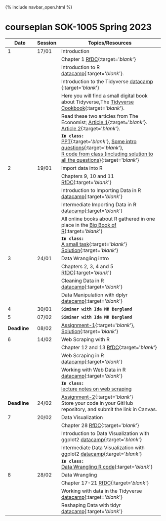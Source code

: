 {% include navbar_open.html %}

# courseplan SOK-1005 Spring 2023

| Date <img width=80/>  | Session  |Topics/Resources <img width=200/>  |
|-----------------------|---------|-----------------------------------| 
| 1|17/01 | Introduction|
| | | Chapter 1 [RfDC](https://r4ds.had.co.nz/){:target='_blank_'}|
| | | Introduction to R [datacamp](https://app.datacamp.com/learn/courses/free-introduction-to-r){:target='_blank_'}.  <br />|
|||Introduction to the Tidyverse [datacamp ](https://app.datacamp.com/learn/courses/introduction-to-the-tidyverse){:target='_blank_'}|
| | |Here you will find a small digital book about Tidyverse,The [Tidyverse Cookbook](https://rstudio-education.github.io/tidyverse-cookbook/){:target='_blank_'}.  <br />|
| | | Read these two articles from The Economist; [Article 1](https://uit.instructure.com/files/1703066){:target='_blank_'}.  <br /> [Article 2](https://github.com/uit-sok-1005-v23/uit-sok-1005-v23.github.io/blob/main/A%20real-time%20revolution%20will%20up-end%20the%20practice%20of%20macroeconomics%20_%20The%20Economist.pdf){:target='_blank_'}.  <br />|
|||**`In class:`** <br /> [PPT](https://github.com/uit-sok-1005-v23/uit-sok-1005-v23.github.io/blob/main/PPT.pptx){:target='_blank_'}, [Some intro questions](https://github.com/uit-sok-1005-v23/uit-sok-1005-v23.github.io/blob/main/Intro.R){:target='_blank_'}, <br /> [R code from class (including solution to all the questions)](https://github.com/uit-sok-1005-v23/uit-sok-1005-v23.github.io/blob/main/Intro_solution.R){:target='_blank_'}|
|2|19/01|Import data into R|
| | | Chapters 9, 10 and 11 [RfDC](https://r4ds.had.co.nz/){:target='_blank_'}|
|||Introduction to Importing Data in R [datacamp](https://app.datacamp.com/learn/courses/importing-data-in-r-part-1){:target='_blank_'}|
|||Intermediate Importing Data in R [datacamp](https://app.datacamp.com/learn/courses/importing-data-in-r-part-2){:target='_blank_'}|
|||All online books about R gathered in one place in the [Big Book of R](https://www.bigbookofr.com/index.html){:target='_blank_'}|
|||**`In class:`** <br />[A small task](https://docs.google.com/document/d/1J7Mlpn7DrgWU03xMwohfXomXM_RLBFK2uSsmb9r3ZEk/edit?usp=sharing){:target='_blank_'}  <br /> [Solution](https://github.com/uit-sok-1005-v23/uit-sok-1005-v23.github.io/blob/main/Global_Temperature.R){:target='_blank_'}|
|3|24/01|	Data Wrangling intro|
|||Chapters 2, 3, 4 and 5 [RfDC](https://r4ds.had.co.nz/){:target='_blank_'}|
|||Cleaning Data in R [datacamp](https://app.datacamp.com/learn/courses/cleaning-data-in-r){:target='_blank_'}|
|||Data Manipulation with dplyr [datacamp](https://app.datacamp.com/learn/courses/data-manipulation-with-dplyr){:target='_blank_'}|
|4|30/01|**`Siminar with Ida MH Bergland`**|
|5|07/02|**`Siminar with Ida MH Bergland`**|
|**Deadline**|08/02|[Assignment-1](https://docs.google.com/document/d/1-MzRu4dsBwtIPBFWYnNz01lHbQgNWAFu4Xi_jzsHoHg/edit?usp=sharing){:target='_blank_'},<br /> [Solution](https://github.com/uit-sok-1005-v23/uit-sok-1005-v23.github.io/blob/main/Solution.Assignment-1.R){:target='_blank_'}|
|6|14/02|Web Scraping with R|
|||Chapter 12 and 13 [RfDC](https://r4ds.had.co.nz/){:target='_blank_'}|
|||Web Scraping in R [datacamp](https://app.datacamp.com/learn/courses/web-scraping-in-r){:target='_blank_'}|
|||Working with Web Data in R [datacamp](https://app.datacamp.com/learn/courses/web-scraping-in-r){:target='_blank_'}|
|||**`In class:`** <br /> [lecture notes on web scraping](https://uit-sok-1005-v23.github.io/Web_scraping.html)|
|**Deadline**|24/02|[Assignment-2](https://docs.google.com/document/d/1scj5yyL-EO6_sEebkUJc9gaJuISom5HTLgnJMjE519Q/edit?usp=sharing){:target='_blank_'} <br /> Store your code in your GitHub repository, and submit the link in Canvas.  |
|7|20/02|Data Visualization|
|||Chapter 28 [RfDC](https://r4ds.had.co.nz/){:target='_blank_'}|
|||Introduction to Data Visualization with ggplot2 [datacamp](https://app.datacamp.com/learn/courses/data-visualization-with-ggplot2-1){:target='_blank_'}|
|||Intermediate Data Visualization with ggplot2 [datacamp](https://app.datacamp.com/learn/courses/data-visualization-with-ggplot2-2){:target='_blank_'}|
|||**`In class:`** <br />  [Data Wrangling R code](https://github.com/uit-sok-1005-v23/uit-sok-1005-v23.github.io/blob/main/superstore_sales.R){:target='_blank_'}|
|8|28/02|Data Wrangling|
|||Chapter 17-21 [RfDC](https://r4ds.had.co.nz/){:target='_blank_'}|
|||Working with data in the Tidyverse [datacamp](https://app.datacamp.com/learn/courses/reshaping-data-with-tidyr){:target='_blank_'}|
|||Reshaping Data with tidyr [datacamp](https://app.datacamp.com/learn/courses/reshaping-data-with-tidyr){:target='_blank_'}|

